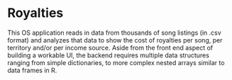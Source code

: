 # Royalties
This OS application reads in data from thousands of song listings (in .csv format) and analyzes that data to show the cost of royalties per song, per territory and/or per income source. Aside from the front end aspect of building a workable UI, the backend requires multiple data structures ranging from simple dictionaries, to more complex nested arrays similar to data frames in R. 
